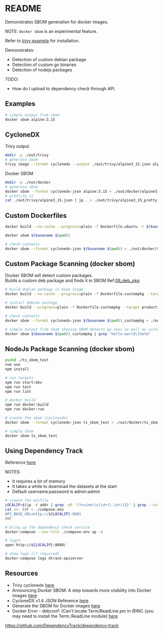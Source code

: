 # README

Demonstrates SBOM generation for docker images.  

NOTE: `docker sbom` is an experimental feature.  

Refer to [trivy example](../48_trivy/README.md) for installation.  

Demonstrates:

* Detection of custom debian package
* Detection of custom go binaries
* Detection of nodejs packages

TODO:

* How do I upload to dependency check through API.

## Examples

```sh
# simple output from sbom
docker sbom alpine:3.15
```

## CycloneDX

Trivy output  

```sh
mkdir -p ./out/trivy
# generate sbom
trivy image --format cyclonedx --output ./out/trivy/alpine3_15.json alpine:3.15
```

Docker SBOM  

```sh
mkdir -p ./out/docker
# generate sbom
docker sbom --format cyclonedx-json alpine:3.15 > ./out/docker/alpine3_15.json
# prettify it
cat ./out/trivy/alpine3_15.json | jq . > ./out/trivy/alpine3_15_pretty.json
```

## Custom Dockerfiles

```sh
docker build --no-cache --progress=plain -f Dockerfile.ubuntu -t $(basename $(pwd)) .

docker sbom $(basename $(pwd))

# check contents
docker sbom --format cyclonedx-json $(basename $(pwd)) > ./out/docker/$(basename $(pwd)).json
```

## Custom Package Scanning (docker sbom)

Docker SBOM will detect custom packages.  
Builds a custom deb package and finds it in SBOM Ref:[09_deb_pkg](https://github.com/chrisguest75/shell_examples/tree/master/09_deb_pkg)  


```sh
# build debian package in baae stage 
docker build --no-cache --progress=plain -f Dockerfile.custompkg --target builder -t $(basename $(pwd))_custompkg .

# install debian package
docker build --progress=plain -f Dockerfile.custompkg --target production -t $(basename $(pwd))_custompkg .

# check contents
docker sbom --format cyclonedx-json $(basename $(pwd))_custompkg > ./out/docker/$(basename $(pwd))_custompkg.json

# simple output from sbom showing SBOM detects go exes as well as custom packages
docker sbom $(basename $(pwd))_custompkg | grep "hello-world\|helm"
```

## NodeJs Package Scanning (docker sbom)

```sh
pushd ./ts_sbom_test
nvm use
npm install

# run targets
npm run start:dev
npm run test
npm run lint

# docker build
npm run docker:build
npm run docker:run

# create the sbom (cyclonedx)
docker sbom --format cyclonedx-json ts_sbom_test > ./out/docker/ts_sbom_test.json

# simple sbom
docker sbom ts_sbom_test
```

## Using Dependency Track

Reference [here](https://docs.dependencytrack.org/)

NOTES:

* It requires a lot of memory
* It takes a while to download the datasets at the start
* Default username:password is admin:admin

```sh
# create the envfile
LOCALIP=$(ip -4 addr | grep -oP '(?<=inet\s)\d+(\.\d+){3}' | grep --color=never 192.168)
cat <<- EOF > ./compose.env
API_BASE_URL=http://${LOCALIP}:8081
EOF

# bring up the dependency check service
docker-compose --env-file ./compose.env up -d  

# login
open http://${LOCALIP}:8080/

# show logs (if required)
docker-compose logs dtrack-apiserver   
```

## Resources

* Trivy cyclonedx [here](https://aquasecurity.github.io/trivy/v0.24.2/advanced/sbom/cyclonedx/)
* Announcing Docker SBOM: A step towards more visibility into Docker images [here](https://www.docker.com/blog/announcing-docker-sbom-a-step-towards-more-visibility-into-docker-images/)
* CycloneDX v1.4 JSON Reference [here](https://cyclonedx.org/docs/1.4/json/)
* Generate the SBOM for Docker images [here](https://docs.docker.com/engine/sbom/)  
* Docker Error - debconf: (Can't locate Term/ReadLine.pm in @INC (you may need to install the Term::ReadLine module) [here](https://linuxamination.blogspot.com/2021/05/docker-error-debconf-cant-locate.html)


https://github.com/DependencyTrack/dependency-track